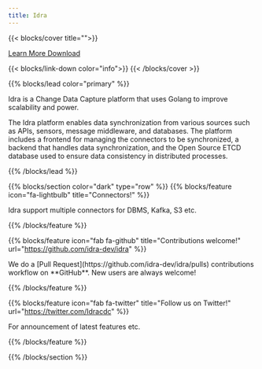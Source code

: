 ```yaml
---
title: Idra
---
```


{{< blocks/cover title="">}}

<div class="top-content">
<a class="btn btn-lg btn-primary me-3 mb-4" href="/docs/">
<span class="btn-text">Learn More <i class="fas fa-arrow-alt-circle-right ms-2"></i></span>
</a>
<a class="btn btn-lg btn-secondary me-3 mb-4 btn-text" href="https://github.com/idra-dev/idra">
<span class="btn-text">Download <i class="fab fa-github ms-2 "></i></span>
</a>
</div>

<p class="lead mt-5 title-text"></p>
{{< blocks/link-down color="info">}}
{{< /blocks/cover >}}

{{% blocks/lead color="primary" %}}

<p class="content-text">Idra is a Change Data Capture platform that uses Golang to improve scalability and power.</p>

<p class="content-text">The Idra platform enables data synchronization from various sources such as APIs, sensors, message middleware, and databases. The platform includes a frontend for managing the connectors to be synchronized, a backend that handles data synchronization, and the Open Source ETCD database used to ensure data consistency in distributed processes.</p>
{{% /blocks/lead %}}

{{% blocks/section color="dark" type="row" %}}
{{% blocks/feature icon="fa-lightbulb" title="Connectors!" %}}

<p class="footer-grid-text">Idra support multiple connectors for DBMS, Kafka, S3 etc.</p>
{{% /blocks/feature %}}

{{% blocks/feature icon="fab fa-github" title="Contributions welcome!" url="https://github.com/idra-dev/idra" %}}

<p class="footer-grid-text">We do a [Pull Request](https://github.com/idra-dev/idra/pulls) contributions workflow on **GitHub**. New users are always welcome!</p>
{{% /blocks/feature %}}

{{% blocks/feature icon="fab fa-twitter" title="Follow us on Twitter!" url="https://twitter.com/Idracdc" %}}

<p class="footer-grid-text">For announcement of latest features etc.</p>
{{% /blocks/feature %}}

{{% /blocks/section %}}
